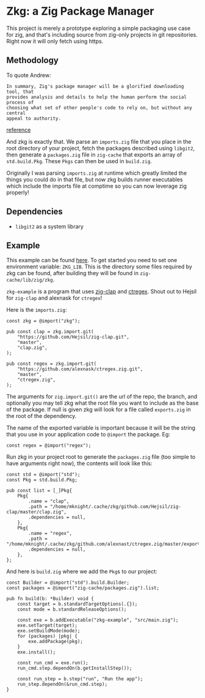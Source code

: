 # Zkg: a Zig Package Manager

This project is merely a prototype exploring a simple packaging use case for
zig, and that's including source from zig-only projects in git repositories.
Right now it will only fetch using https.

## Methodology

To quote Andrew:

```
In summary, Zig's package manager will be a glorified downloading tool, that
provides analysis and details to help the human perform the social process of
choosing what set of other people's code to rely on, but without any central
appeal to authority.
```
[reference](https://github.com/ziglang/zig/issues/943#issuecomment-586386891)

And zkg is exactly that. We parse an `imports.zig` file that you place in the
root directory of your project, fetch the packages described using `libgit2`,
then generate a `packages.zig` file in `zig-cache` that exports an array of
`std.build.Pkg`.  These `Pkgs` can then be used in `build.zig`.

Originally I was parsing `imports.zig` at runtime which greatly limited the
things you could do in that file, but now zkg builds runner executables which
include the imports file at comptime so you can now leverage zig properly!

## Dependencies

- `libgit2` as a system library

## Example

This example can be found [here](https://github.com/mattnite/zkg-example). To
get started you need to set one environment variable: `ZKG_LIB`. This is the
directory some files required by zkg can be found, after building they will be
found in `zig-cache/lib/zig/zkg`.

`zkg-example` is a program that uses
[zig-clap](https://github.com/Hejsil/zig-clap) and
[ctregex](https://github.com/alexnask/ctregex). Shout out to Hejsil for
`zig-clap` and alexnask for `ctregex`!

Here is the `imports.zig`:

```zig
const zkg = @import("zkg");

pub const clap = zkg.import.git(
    "https://github.com/Hejsil/zig-clap.git",
    "master",
    "clap.zig",
);

pub const regex = zkg.import.git(
    "https://github.com/alexnask/ctregex.zig.git",
    "master",
    "ctregex.zig",
);
```

The arguments for `zig.import.git()` are the url of the repo, the branch, and
optionally you may tell zkg what the root file you want to include as the base
of the package. If null is given zkg will look for a file called `exports.zig`
in the root of the dependency.

The name of the exported variable is important because it will be the string
that you use in your application code to `@import` the package. Eg:

```zig
const regex = @import("regex");
```

Run zkg in your project root to generate the `packages.zig` file (too simple to
have arguments right now), the contents will look like this:

```zig
const std = @import("std");
const Pkg = std.build.Pkg;

pub const list = [_]Pkg{
    Pkg{
        .name = "clap",
        .path = "/home/mknight/.cache/zkg/github.com/Hejsil/zig-clap/master/clap.zig",
        .dependencies = null,
    },
    Pkg{
        .name = "regex",
        .path = "/home/mknight/.cache/zkg/github.com/alexnast/ctregex.zig/master/exports.zig",
        .dependencies = null,
    },
};
```

And here is `build.zig` where we add the `Pkg`s to our project:

```zig
const Builder = @import("std").build.Builder;
const packages = @import("zig-cache/packages.zig").list;

pub fn build(b: *Builder) void {
    const target = b.standardTargetOptions(.{});
    const mode = b.standardReleaseOptions();

    const exe = b.addExecutable("zkg-example", "src/main.zig");
    exe.setTarget(target);
    exe.setBuildMode(mode);
    for (packages) |pkg| {
        exe.addPackage(pkg);
    }
    exe.install();

    const run_cmd = exe.run();
    run_cmd.step.dependOn(b.getInstallStep());

    const run_step = b.step("run", "Run the app");
    run_step.dependOn(&run_cmd.step);
}
```
